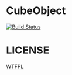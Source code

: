 CubeObject
==========
[![Build Status](https://travis-ci.org/mike27cubes/CubeObject.svg?branch=master)](https://travis-ci.org/mike27cubes/CubeObject)

LICENSE
=======
[WTFPL](LICENSE)
